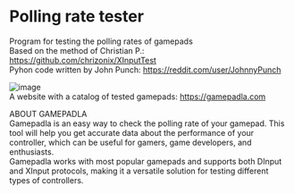 # Polling rate tester
Program for testing the polling rates of gamepads  
Based on the method of Christian P.: https://github.com/chrizonix/XInputTest  
Pyhon code written by John Punch: https://reddit.com/user/JohnnyPunch  

![image](https://github.com/cakama3a/PollingRateTester/assets/15096106/e0994f77-11d3-46fd-80e2-27869a49029b)  
A website with a catalog of tested gamepads: https://gamepadla.com


ABOUT GAMEPADLA  
Gamepadla is an easy way to check the polling rate of your gamepad. This tool will help you get accurate data about the performance of your controller, which can be useful for gamers, game developers, and enthusiasts.  
Gamepadla works with most popular gamepads and supports both DInput and XInput protocols, making it a versatile solution for testing different types of controllers.  

